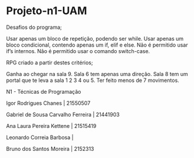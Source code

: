 # Projeto-n1-UAM


Desafios do programa;

Usar apenas um bloco de repetição, podendo ser while.
Usar apenas um bloco condicional, contendo apenas um if, elif e else.
Não é permitido usar if’s internos.
Não é permitido usar o comando switch-case.

RPG criado a partir destes critérios;

Ganha ao chegar na sala 9.
Sala 6 tem apenas uma direção.
Sala 8 tem um portal que te leva a sala 1 2 3 4 ou 5.
Ter feito menos de 7 movimentos.


N1 - Técnicas de Programação


Igor Rodrigues Chanes | 21550507

Gabriel de Sousa Carvalho Ferreira | 21441903

Ana Laura Pereira Kettene | 21515419

Leonardo Correia Barbosa |

Bruno dos Santos Moreira | 2152313
